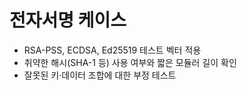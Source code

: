 # 전자서명 케이스

- RSA-PSS, ECDSA, Ed25519 테스트 벡터 적용
- 취약한 해시(SHA-1 등) 사용 여부와 짧은 모듈러 길이 확인
- 잘못된 키·데이터 조합에 대한 부정 테스트
